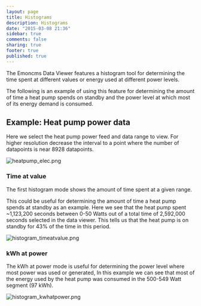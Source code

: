 ```yaml
---
layout: page
title: Histograms
description: Histograms
date: "2015-03-08 21:36"
sidebar: true
comments: false
sharing: true
footer: true
published: true
---
```


The Emoncms Data Viewer features a histogram tool for determining the time spent at different values or energy used at different power levels.

The following is an example of using this feature for determining the amount of time a heat pump spends on standby and the power level at which most of its energy demand is consumed.

## Example: Heat pump power data

Here we select the heat pump power feed and data range to view. For higher resolution decrease the interval to a point where the number of datapoints is near 8928 datapoints.

![heatpump_elec.png](/images/emoncms/histogram_power.png)

### Time at value

The first histogram mode shows the amount of time spent at a given range.

This could be useful for determining the amount of time a heat pump spends at standby as an example. Here we see that the heat pump spent ~1,123,200 seconds between 0-50 Watts out of a total time of 2,592,000 seconds selected in the data viewer. This tells us that the heat pump is on standby for 43% of the time in this period.

![histogram_timeatvalue.png](/images/emoncms/histogram_timeatvalue.png)

### kWh at power

The kWh at power mode is useful for determining the power level where most power was used or generated, In this example we can see that most of the energy used by the heat pump was consumed in the 500-549 Watt segment (97 kWh).

![histogram_kwhatpower.png](/images/emoncms/histogram_kwhatpower.png)
